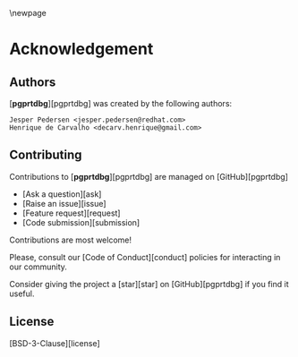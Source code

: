 \newpage

# Acknowledgement

## Authors

[**pgprtdbg**][pgprtdbg] was created by the following authors:

```
Jesper Pedersen <jesper.pedersen@redhat.com>
Henrique de Carvalho <decarv.henrique@gmail.com>
```

## Contributing

Contributions to [**pgprtdbg**][pgprtdbg] are managed on [GitHub][pgprtdbg]

* [Ask a question][ask]
* [Raise an issue][issue]
* [Feature request][request]
* [Code submission][submission]

Contributions are most welcome!

Please, consult our [Code of Conduct][conduct] policies for interacting in our
community.

Consider giving the project a [star][star] on
[GitHub][pgprtdbg] if you find it useful.

## License

[BSD-3-Clause][license]
